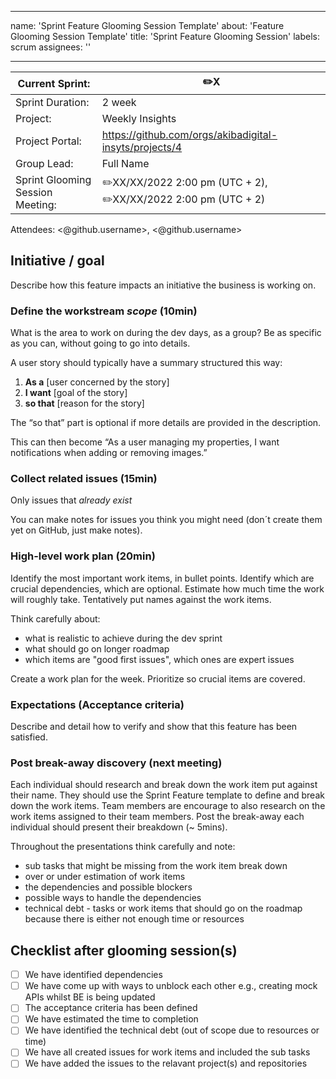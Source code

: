 
---
name: 'Sprint Feature Glooming Session Template'
about: 'Feature Glooming Session Template'
title: 'Sprint Feature Glooming Session'
labels: scrum
assignees: ''

---


Current Sprint: | ✏️X
-- | --
Sprint Duration: | 2 week
Project: | Weekly Insights
Project Portal: | https://github.com/orgs/akibadigital-insyts/projects/4
Group Lead: | Full Name
Sprint Glooming Session Meeting: | ✏️XX/XX/2022 2:00 pm (UTC + 2), ✏️XX/XX/2022 2:00 pm (UTC + 2)

Attendees: <@github.username>, <@github.username>

## Initiative / goal
Describe how this feature impacts an initiative the business is working on.

### Define the workstream *scope* (10min)

What is the area to work on during the dev days, as a group?
Be as specific as you can, without going to go into details.


A user story should typically have a summary structured this way:

1. **As a** [user concerned by the story]
2. **I want** [goal of the story]
3. **so that** [reason for the story]

The “so that” part is optional if more details are provided in the description.

This can then become “As a user managing my properties, I want notifications when adding or removing images.”


### Collect related issues (15min)

Only issues that *already exist*

You can make notes for issues you think you might need (don´t create them yet on GitHub, just make notes).

### High-level work plan (20min)

Identify the most important work items, in bullet points.
Identify which are crucial dependencies, which are optional.
Estimate how much time the work will roughly take.
Tentatively put names against the work items.

Think carefully about:
* what is realistic to achieve during the dev sprint
* what should go on longer roadmap
* which items are "good first issues", which ones are expert issues

Create a work plan for the week. Prioritize so crucial items are covered.

### Expectations (Acceptance criteria)

Describe and detail how to verify and show that this feature has been satisfied.

### Post break-away discovery (next meeting)

Each individual should research and break down the work item put against their name. 
They should use the Sprint Feature template to define and break down the work items.
Team members are encourage to also research on the work items assigned to their team members.
Post the break-away each individual should present their breakdown (~ 5mins).

Throughout the presentations think carefully and note:
* sub tasks that might be missing from the work item break down 
* over or under estimation of work items
* the dependencies and possible blockers
* possible ways to handle the dependencies
* technical debt - tasks or work items that should go on the roadmap because there is either not enough time or resources


## Checklist after glooming session(s)

- [ ] We have identified dependencies
- [ ] We have come up with ways to unblock each other e.g., creating mock APIs whilst BE is being updated
- [ ] The acceptance criteria has been defined
- [ ] We have estimated the time to completion
- [ ] We have identified the technical debt (out of scope due to resources or time)
- [ ] We have all created issues for work items and included the sub tasks
- [ ] We have added the issues to the relavant project(s) and repositories